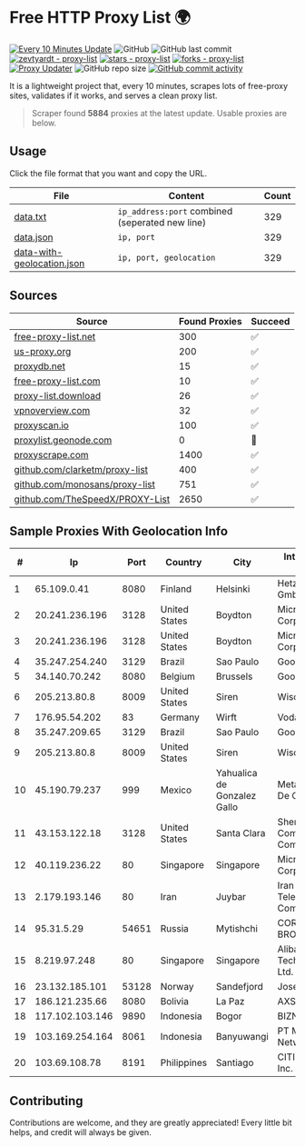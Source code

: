 
# Free HTTP Proxy List 🌍

[![Every 10 Minutes Update](https://github.com/mertguvencli/http-proxy-list/actions/workflows/main.yml/badge.svg?branch=main)](https://github.com/mertguvencli/http-proxy-list/actions/workflows/main.yml)
![GitHub](https://img.shields.io/github/license/mertguvencli/http-proxy-list)
![GitHub last commit](https://img.shields.io/github/last-commit/mertguvencli/http-proxy-list)
[![zevtyardt - proxy-list](https://img.shields.io/static/v1?label=zevtyardt&message=proxy-list&color=blue&logo=github)](https://github.com/zevtyardt/proxy-list "Go to GitHub repo")
[![stars - proxy-list](https://img.shields.io/github/stars/zevtyardt/proxy-list?style=social)](https://github.com/zevtyardt/proxy-list)
[![forks - proxy-list](https://img.shields.io/github/forks/zevtyardt/proxy-list?style=social)](https://github.com/zevtyardt/proxy-list)
[![Proxy Updater](https://github.com/zevtyardt/proxy-list/workflows/Proxy%20Updater/badge.svg)](https://github.com/zevtyardt/proxy-list/actions?query=workflow:"Proxy+Updater")
![GitHub repo size](https://img.shields.io/github/repo-size/zevtyardt/proxy-list)
[![GitHub commit activity](https://img.shields.io/github/commit-activity/m/zevtyardt/proxy-list?logo=commits)](https://github.com/zevtyardt/proxy-list/commits/main)

It is a lightweight project that, every 10 minutes, scrapes lots of free-proxy sites, validates if it works, and serves a clean proxy list.

> Scraper found **5884** proxies at the latest update. Usable proxies are below.

## Usage

Click the file format that you want and copy the URL.

|File|Content|Count|
|----|-------|-----|
|[data.txt](https://raw.githubusercontent.com/mertguvencli/http-proxy-list/main/proxy-list/data.txt)|`ip_address:port` combined (seperated new line)|329|
|[data.json](https://raw.githubusercontent.com/mertguvencli/http-proxy-list/main/proxy-list/data.json)|`ip, port`|329|
|[data-with-geolocation.json](https://raw.githubusercontent.com/mertguvencli/http-proxy-list/main/proxy-list/data-with-geolocation.json)|`ip, port, geolocation`|329|

## Sources

|Source|Found Proxies|Succeed|
|------|-------------|-------|
|[free-proxy-list.net](https://free-proxy-list.net)|300|✅|
|[us-proxy.org](https://www.us-proxy.org)|200|✅|
|[proxydb.net](http://proxydb.net)|15|✅|
|[free-proxy-list.com](https://free-proxy-list.com/?page=&port=&type%5B%5D=http&type%5B%5D=https&up_time=0&search=Search)|10|✅|
|[proxy-list.download](https://www.proxy-list.download/HTTP)|26|✅|
|[vpnoverview.com](https://vpnoverview.com/privacy/anonymous-browsing/free-proxy-servers)|32|✅|
|[proxyscan.io](https://www.proxyscan.io)|100|✅|
|[proxylist.geonode.com](https://proxylist.geonode.com/api/proxy-list?limit=300&page=1&sort_by=lastChecked&sort_type=desc&protocols=http,https)|0|🚫|
|[proxyscrape.com](https://api.proxyscrape.com/v2/?request=displayproxies&protocol=http&timeout=10000&country=all&ssl=all&anonymity=all)|1400|✅|
|[github.com/clarketm/proxy-list](https://raw.githubusercontent.com/clarketm/proxy-list/master/proxy-list-raw.txt)|400|✅|
|[github.com/monosans/proxy-list](https://raw.githubusercontent.com/monosans/proxy-list/main/proxies/http.txt)|751|✅|
|[github.com/TheSpeedX/PROXY-List](https://raw.githubusercontent.com/TheSpeedX/PROXY-List/master/http.txt)|2650|✅|


## Sample Proxies With Geolocation Info

|#|Ip|Port|Country|City|Internet Service Provider|
|-|--|----|-------|----|-------------------------|
|1|65.109.0.41|8080|Finland|Helsinki|Hetzner Online GmbH|
|2|20.241.236.196|3128|United States|Boydton|Microsoft Corporation|
|3|20.241.236.196|3128|United States|Boydton|Microsoft Corporation|
|4|35.247.254.240|3129|Brazil|Sao Paulo|Google LLC|
|5|34.140.70.242|8080|Belgium|Brussels|Google LLC|
|6|205.213.80.8|8009|United States|Siren|WiscNet|
|7|176.95.54.202|83|Germany|Wirft|Vodafone GmbH|
|8|35.247.209.65|3129|Brazil|Sao Paulo|Google LLC|
|9|205.213.80.8|8009|United States|Siren|WiscNet|
|10|45.190.79.237|999|Mexico|Yahualica de Gonzalez Gallo|Meta Networks SA De CV|
|11|43.153.122.18|3128|United States|Santa Clara|Shenzhen Tencent Computer Systems Company Limited|
|12|40.119.236.22|80|Singapore|Singapore|Microsoft Corporation|
|13|2.179.193.146|80|Iran|Juybar|Iran Telecommunication Company PJS|
|14|95.31.5.29|54651|Russia|Mytishchi|CORBINA-BROADBAND|
|15|8.219.97.248|80|Singapore|Singapore|Alibaba (US) Technology Co., Ltd.|
|16|23.132.185.101|53128|Norway|Sandefjord|Joseph Farnell|
|17|186.121.235.66|8080|Bolivia|La Paz|AXS Bolivia S. A.|
|18|117.102.103.146|9890|Indonesia|Bogor|BIZNET|
|19|103.169.254.164|8061|Indonesia|Banyuwangi|PT Master Star Network|
|20|103.69.108.78|8191|Philippines|Santiago|CITI Cableworld Inc.|



## Contributing

Contributions are welcome, and they are greatly appreciated! Every
little bit helps, and credit will always be given.

